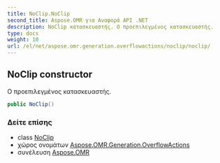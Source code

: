 ```yaml
---
title: NoClip.NoClip
second_title: Aspose.OMR για Αναφορά API .NET
description: NoClip κατασκευαστής. Ο προεπιλεγμένος κατασκευαστής.
type: docs
weight: 10
url: /el/net/aspose.omr.generation.overflowactions/noclip/noclip/
---
```

## NoClip constructor

Ο προεπιλεγμένος κατασκευαστής.

```csharp
public NoClip()
```

### Δείτε επίσης

* class [NoClip](../)
* χώρος ονομάτων [Aspose.OMR.Generation.OverflowActions](../../noclip/)
* συνέλευση [Aspose.OMR](../../../)


